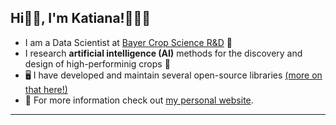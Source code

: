 ## Hi👋🏼, I'm Katiana!👩🏻‍💻

* I am a Data Scientist at [Bayer Crop Science R&D](https://www.cropscience.bayer.us/) 🌽 
* I research **artificial intelligence (AI)** methods for the discovery and design of high-performinig crops 🌱
* 🖥️ I have developed and maintain several open-source libraries [(more on that here!)](https://github.com/katiana22?tab=repositories)
* 👥 For more information check out [my personal website](https://www.katianakontolati.com/).

---

